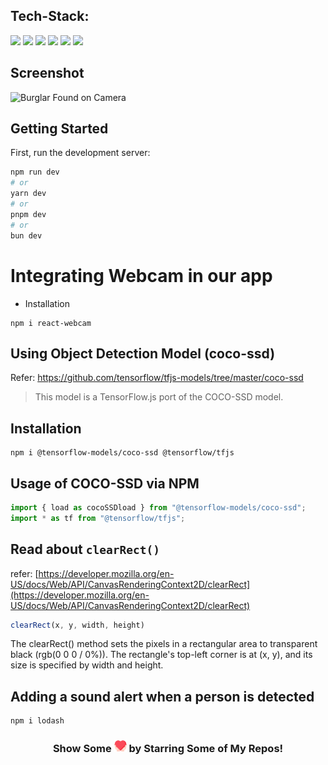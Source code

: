 
## Tech-Stack:
  
  <!-- <code><img height="30" src="https://img.shields.io/badge/React-20232A?style=for-the-badge&logo=react&logoColor=61DAFB"></code> -->
  <code><img height="30" src="https://img.shields.io/badge/JavaScript-111111?style=for-the-badge&logo=javascript&logoColor=F7DF1E"></code>
  <code><img height="30" src="https://img.shields.io/badge/Tensorflow-111111?style=for-the-badge&logo=tensorflow&logoColor=orange"></code>
  <code><img height="30" src="https://img.shields.io/badge/React-111111?style=for-the-badge&logo=react&logoColor=61DAFB"></code>
  <code><img height="30" src="https://img.shields.io/badge/next.js-000000?style=for-the-badge&logo=nextdotjs&logoColor=white"></code>
  <code><img height="30" src="https://img.shields.io/badge/CSS3-20232A?style=for-the-badge&logo=css3&logoColor=blue"></code>
  <code><img height="30" src="https://img.shields.io/badge/Tailwind%20CSS-20232A?style=for-the-badge&logo=tailwindcss&logoColor=blue"></code>
<br>

## Screenshot
![Burglar Found on Camera](https://github.com/user-attachments/assets/918e1e71-9e45-450c-b1e9-dd9dc080e987)


## Getting Started

First, run the development server:

```bash
npm run dev
# or
yarn dev
# or
pnpm dev
# or
bun dev
```

# Integrating Webcam in our app

- Installation

```shell
npm i react-webcam
```

## Using Object Detection Model (coco-ssd)

Refer: https://github.com/tensorflow/tfjs-models/tree/master/coco-ssd

> This model is a TensorFlow.js port of the COCO-SSD model.

## Installation

```shell
npm i @tensorflow-models/coco-ssd @tensorflow/tfjs
```

## Usage of COCO-SSD via NPM

```js
import { load as cocoSSDload } from "@tensorflow-models/coco-ssd";
import * as tf from "@tensorflow/tfjs";
```

## Read about `clearRect()`

refer: [https://developer.mozilla.org/en-US/docs/Web/API/CanvasRenderingContext2D/clearRect](https://developer.mozilla.org/en-US/docs/Web/API/CanvasRenderingContext2D/clearRect)

```js
clearRect(x, y, width, height)
```

The clearRect() method sets the pixels in a rectangular area to transparent black (rgb(0 0 0 / 0%)). The rectangle's top-left corner is at (x, y), and its size is specified by width and height.

## Adding a sound alert when a person is detected

```shell
npm i lodash
```

<div align="center">
<h3> Show Some <img src="https://github.com/AnshSinghSonkhia/AnshSinghSonkhia/blob/main/icons/love.png" title="Love" alt="Love" width="20" height="20"/> by Starring Some of My Repos! </h3>
</div>
